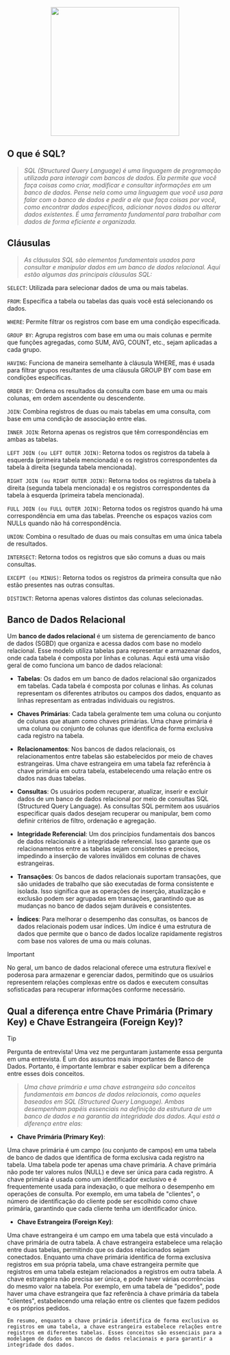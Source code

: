 

<div align="center">
<img src="https://github.com/hellotatiramos/sql/assets/158481113/e6e14496-a22f-41a6-80a2-467e5a51968f" width="300px" />
</div>



## O que é SQL? 
>*SQL (Structured Query Language) é uma linguagem de programação utilizada para interagir com bancos de dados. Ela permite que você faça coisas como criar, modificar e consultar informações em um banco de dados. Pense nela como uma linguagem que você usa para falar com o banco de dados e pedir a ele que faça coisas por você, como encontrar dados específicos, adicionar novos dados ou alterar dados existentes. É uma ferramenta fundamental para trabalhar com dados de forma eficiente e organizada.*

## Cláusulas 

>*As cláusulas SQL são elementos fundamentais usados para consultar e manipular dados em um banco de dados relacional. Aqui estão algumas das principais cláusulas SQL:*

`SELECT`: Utilizada para selecionar dados de uma ou mais tabelas.

`FROM`: Especifica a tabela ou tabelas das quais você está selecionando os dados.

`WHERE`: Permite filtrar os registros com base em uma condição especificada.

`GROUP BY`: Agrupa registros com base em uma ou mais colunas e permite que funções agregadas, como SUM, AVG, COUNT, etc., sejam aplicadas a cada grupo.

`HAVING`: Funciona de maneira semelhante à cláusula WHERE, mas é usada para filtrar grupos resultantes de uma cláusula GROUP BY com base em condições específicas.

`ORDER BY`: Ordena os resultados da consulta com base em uma ou mais colunas, em ordem ascendente ou descendente.

`JOIN`: Combina registros de duas ou mais tabelas em uma consulta, com base em uma condição de associação entre elas.

`INNER JOIN`: Retorna apenas os registros que têm correspondências em ambas as tabelas.

`LEFT JOIN (ou LEFT OUTER JOIN)`: Retorna todos os registros da tabela à esquerda (primeira tabela mencionada) e os registros correspondentes da tabela à direita (segunda tabela mencionada).

`RIGHT JOIN (ou RIGHT OUTER JOIN)`: Retorna todos os registros da tabela à direita (segunda tabela mencionada) e os registros correspondentes da tabela à esquerda (primeira tabela mencionada).

`FULL JOIN (ou FULL OUTER JOIN)`: Retorna todos os registros quando há uma correspondência em uma das tabelas. Preenche os espaços vazios com NULLs quando não há correspondência.

`UNION`: Combina o resultado de duas ou mais consultas em uma única tabela de resultados.

`INTERSECT`: Retorna todos os registros que são comuns a duas ou mais consultas.

`EXCEPT (ou MINUS)`: Retorna todos os registros da primeira consulta que não estão presentes nas outras consultas.

`DISTINCT`: Retorna apenas valores distintos das colunas selecionadas.

## Banco de Dados Relacional

Um **banco de dados relacional** é um sistema de gerenciamento de banco de dados (SGBD) que organiza e acessa dados com base no modelo relacional. Esse modelo utiliza tabelas para representar e armazenar dados, onde cada tabela é composta por linhas e colunas. Aqui está uma visão geral de como funciona um banco de dados relacional:

* **Tabelas**: Os dados em um banco de dados relacional são organizados em tabelas. Cada tabela é composta por colunas e linhas. As colunas representam os diferentes atributos ou campos dos dados, enquanto as linhas representam as entradas individuais ou registros.

*  **Chaves Primárias**: Cada tabela geralmente tem uma coluna ou conjunto de colunas que atuam como chaves primárias. Uma chave primária é uma coluna ou conjunto de colunas que identifica de forma exclusiva cada registro na tabela.

* **Relacionamentos**: Nos bancos de dados relacionais, os relacionamentos entre tabelas são estabelecidos por meio de chaves estrangeiras. Uma chave estrangeira em uma tabela faz referência à chave primária em outra tabela, estabelecendo uma relação entre os dados nas duas tabelas.

* **Consultas**: Os usuários podem recuperar, atualizar, inserir e excluir dados de um banco de dados relacional por meio de consultas SQL (Structured Query Language). As consultas SQL permitem aos usuários especificar quais dados desejam recuperar ou manipular, bem como definir critérios de filtro, ordenação e agregação.

* **Integridade Referencial**: Um dos princípios fundamentais dos bancos de dados relacionais é a integridade referencial. Isso garante que os relacionamentos entre as tabelas sejam consistentes e precisos, impedindo a inserção de valores inválidos em colunas de chaves estrangeiras.

* **Transações**: Os bancos de dados relacionais suportam transações, que são unidades de trabalho que são executadas de forma consistente e isolada. Isso significa que as operações de inserção, atualização e exclusão podem ser agrupadas em transações, garantindo que as mudanças no banco de dados sejam duráveis e consistentes.

* **Índices**: Para melhorar o desempenho das consultas, os bancos de dados relacionais podem usar índices. Um índice é uma estrutura de dados que permite que o banco de dados localize rapidamente registros com base nos valores de uma ou mais colunas.

> [!IMPORTANT]
> No geral, um banco de dados relacional oferece uma estrutura flexível e poderosa para armazenar e gerenciar dados, permitindo que os usuários representem relações complexas entre os dados e executem consultas sofisticadas para recuperar informações conforme necessário.

## Qual a diferença entre Chave Primária (Primary Key) e Chave Estrangeira (Foreign Key)? 

> [!TIP]
> Pergunta de entrevista! Uma vez me perguntaram justamente essa pergunta em uma entrevista. É um dos assuntos mais importantes de Banco de Dados. Portanto, é importante lembrar e saber explicar bem a diferença entre esses dois conceitos. 

>*Uma chave primária e uma chave estrangeira são conceitos fundamentais em bancos de dados relacionais, como aqueles baseados em SQL (Structured Query Language). Ambas desempenham papéis essenciais na definição da estrutura de um banco de dados e na garantia da integridade dos dados. Aqui está a diferença entre elas:*

* **Chave Primária (Primary Key)**:

Uma chave primária é um campo (ou conjunto de campos) em uma tabela de banco de dados que identifica de forma exclusiva cada registro na tabela.
Uma tabela pode ter apenas uma chave primária.
A chave primária não pode ter valores nulos (NULL) e deve ser única para cada registro.
A chave primária é usada como um identificador exclusivo e é frequentemente usada para indexação, o que melhora o desempenho em operações de consulta.
Por exemplo, em uma tabela de "clientes", o número de identificação do cliente pode ser escolhido como chave primária, garantindo que cada cliente tenha um identificador único.

* **Chave Estrangeira (Foreign Key)**:

Uma chave estrangeira é um campo em uma tabela que está vinculado a chave primária de outra tabela.
A chave estrangeira estabelece uma relação entre duas tabelas, permitindo que os dados relacionados sejam conectados.
Enquanto uma chave primária identifica de forma exclusiva registros em sua própria tabela, uma chave estrangeira permite que registros em uma tabela estejam relacionados a registros em outra tabela.
A chave estrangeira não precisa ser única, e pode haver várias ocorrências do mesmo valor na tabela.
Por exemplo, em uma tabela de "pedidos", pode haver uma chave estrangeira que faz referência à chave primária da tabela "clientes", estabelecendo uma relação entre os clientes que fazem pedidos e os próprios pedidos.


`Em resumo, enquanto a chave primária identifica de forma exclusiva os registros em uma tabela, a chave estrangeira estabelece relações entre registros em diferentes tabelas. Esses conceitos são essenciais para a modelagem de dados em bancos de dados relacionais e para garantir a integridade dos dados.`

